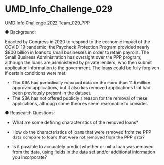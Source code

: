 # UMD_Info_Challenge_029
UMD Info Challenge 2022
Team_029_PPP

● Background:

Enacted by Congress in 2020 to respond to the economic impact of the COVID-19 pandemic, the Paycheck Protection Program provided nearly $800 billion in loans to small businesses in order to retain payrolls. The Small Business Administration has oversight over the PPP program, although the loans are administered by private lenders, who then submit application information to the government. The loans could be fully forgiven if certain conditions were met.

* The SBA has periodically released data on the more than 11.5 million approved applications, but it also has removed applications that had been previously present in the dataset.
* The SBA has not offered publicly a reason for the removal of these applications, although some theories seem reasonable to consider.

● Reasearch Questions:

*	What are some defining characteristics of the removed loans?

*	How do the characteristics of loans that were removed from the PPP data compare to loans that were not removed from the PPP data? 

*	Is it possible to accurately predict whether or not a loan was removed from the data, using fields in the data set and/or additional information you incorporate?  

